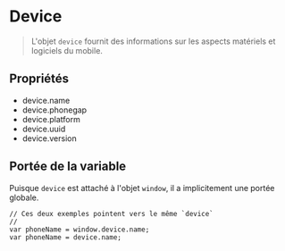 Device
======

> L'objet `device` fournit des informations sur les aspects matériels et logiciels du mobile.

Propriétés
----------

- device.name
- device.phonegap
- device.platform
- device.uuid
- device.version

Portée de la variable
---------------------

Puisque `device` est attaché à l'objet `window`, il a implicitement une portée globale.

    // Ces deux exemples pointent vers le même `device`
    //
    var phoneName = window.device.name;
    var phoneName = device.name;